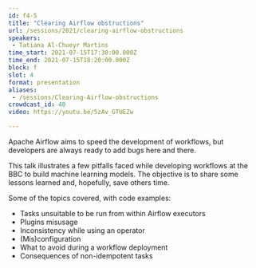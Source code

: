 ```yaml
---
id: f4-5
title: "Clearing Airflow obstructions"
url: /sessions/2021/clearing-airflow-obstructions
speakers:
 - Tatiana Al-Chueyr Martins
time_start: 2021-07-15T17:30:00.000Z
time_end: 2021-07-15T18:20:00.000Z
block: f
slot: 4
format: presentation
aliases:
 - /sessions/Clearing-Airflow-obstructions
crowdcast_id: 40
video: https://youtu.be/5zAv_GTUEZw

---
```


Apache Airflow aims to speed the development of workflows, but developers are always ready to add bugs here and there.

 This talk illustrates a few pitfalls faced while developing workflows at the BBC to build machine learning models. The objective is to share some lessons learned and, hopefully, save others time.

 Some of the topics covered, with code examples:
 * Tasks unsuitable to be run from within Airflow executors
 * Plugins misusage
 * Inconsistency while using an operator
 * (Mis)configuration
 * What to avoid during a workflow deployment
 * Consequences of non-idempotent tasks
